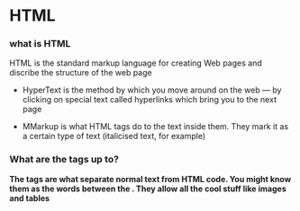 # HTML
### what is **HTML**

HTML is the standard markup language for creating Web pages and discribe the structure of the web page 

* HyperText is the method by which you move around on the web — by clicking on special text called hyperlinks which bring you to the next page

* MMarkup is what HTML tags do to the text inside them. They mark it as a certain type of text (italicised text, for example)

### What are the tags up to?

**The tags are what separate normal text from HTML code. You might know them as the words between the <angle-brackets>. They allow all the cool stuff like images and tables**



